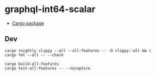# graphql-int64-scalar

* [Cargo package](https://crates.io/crates/graphql-int64-scalar)

## Dev

```
cargo +nightly clippy --all --all-features -- -D clippy::all && \
cargo fmt --all -- --check

cargo build-all-features
cargo test-all-features -- --nocapture
```
